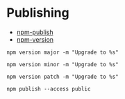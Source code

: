 # Publishing

- [npm-publish](https://docs.npmjs.com/cli/v8/commands/npm-publish)
- [npm-version](https://docs.npmjs.com/cli/v9/commands/npm-version)

```shell
npm version major -m "Upgrade to %s"
```

```shell
npm version minor -m "Upgrade to %s"
```

```shell
npm version patch -m "Upgrade to %s"
```

```shell
npm publish --access public
```
